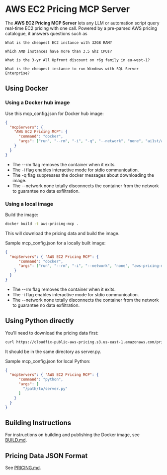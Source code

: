 # AWS EC2 Pricing MCP Server

The **AWS EC2 Pricing MCP Server** lets any LLM or automation script query real-time EC2 pricing with one call. Powered by a pre-parsed AWS pricing catalogue, it answers questions such as

```What is the cheapest EC2 instance with 32GB RAM?```

```Which AMD instances have more than 3.5 Ghz CPUs?```

```What is the 3-yr All Upfront discount on r6g family in eu-west-1?```

```What is the cheapest instance to run Windows with SQL Server Enterprise?```

## Using Docker

### Using a Docker hub image

Use this mcp_config.json for Docker hub image:

```json
{
  "mcpServers": {
    "AWS EC2 Pricing MCP": {
      "command": "docker",
      "args": ["run", "--rm", "-i", "-q", "--network", "none", "ai1st/aws-pricing-mcp"]
    }
  }
}
```
- The --rm flag removes the container when it exits.
- The -i flag enables interactive mode for stdio communication.
- The -q flag suppresses the docker messages about downloading the image.
- The --network none totally disconnects the container from the network to guarantee no data exfiltration.

### Using a local image

Build the image:

```bash
docker build -t aws-pricing-mcp .
```

This will download the pricing data and build the image.

Sample mcp_config.json for a locally built image:

```json
{
  "mcpServers": { "AWS EC2 Pricing MCP": {
      "command": "docker",
      "args": ["run", "--rm", "-i", "--network", "none", "aws-pricing-mcp"]
    }
  }
}
```

- The --rm flag removes the container when it exits.
- The -i flag enables interactive mode for stdio communication.
- The --network none totally disconnects the container from the network to guarantee no data exfiltration.

## Using Python directly

You'll need to download the pricing data first:

```bash
curl https://cloudfix-public-aws-pricing.s3.us-east-1.amazonaws.com/pricing/ec2_pricing.json.gz | gunzip > ec2_pricing.json
```

It should be in the same directory as server.py.

Sample mcp_config.json for local Python:

```json
{
  "mcpServers": { "AWS EC2 Pricing MCP": {
      "command": "python",
      "args": [
        "/path/to/server.py"
      ]
    }
  }
}
```


## Building Instructions

For instructions on building and publishing the Docker image, see [BUILD.md](BUILD.md).

## Pricing Data JSON Format

See [PRICING.md](PRICING.md).
